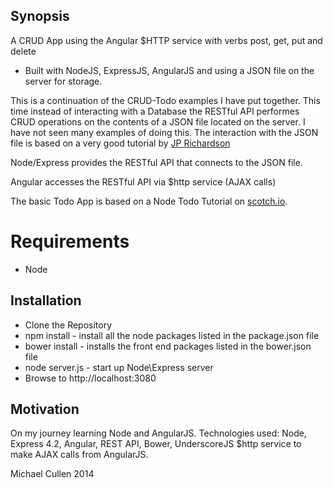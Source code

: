 ## Synopsis
 
A CRUD App using the Angular $HTTP service with verbs post, get, put and delete

- Built with NodeJS, ExpressJS, AngularJS and using a JSON file on the server for storage.

This is a continuation of the CRUD-Todo examples I have put together. This time instead of interacting with a Database the RESTful API performes CRUD operations on the contents of a JSON file located on the server. I have not seen many examples of doing this. The interaction with the JSON file is based on a very good tutorial by [JP Richardson](http://www.youtube.com/watch?v=T-luUYq_obQ)


Node/Express provides the RESTful API that connects to the JSON file.

Angular accesses the RESTful API via $http service (AJAX calls)


The basic Todo App is based on a Node Todo Tutorial on [scotch.io](http://scotch.io/tutorials/javascript/creating-a-single-page-todo-app-with-node-and-angular).



# Requirements

* Node


## Installation

* Clone the Repository
* npm install - install all the node packages listed in the package.json file 
* bower install - installs the front end packages listed in the bower.json file
* node server.js - start up Node\Express server
* Browse to http://localhost:3080


## Motivation
 
On my journey learning Node and AngularJS.
Technologies used: Node, Express 4.2, Angular, REST API, Bower, UnderscoreJS
$http service to make AJAX calls from AngularJS.


Michael Cullen
2014
